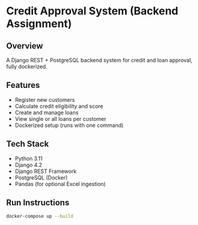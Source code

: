 # Credit Approval System (Backend Assignment)

## Overview
A Django REST + PostgreSQL backend system for credit and loan approval, fully dockerized.

## Features
- Register new customers
- Calculate credit eligibility and score
- Create and manage loans
- View single or all loans per customer
- Dockerized setup (runs with one command)

## Tech Stack
- Python 3.11
- Django 4.2
- Django REST Framework
- PostgreSQL (Docker)
- Pandas (for optional Excel ingestion)

## Run Instructions
```bash
docker-compose up --build

